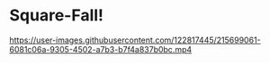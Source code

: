 # Square-Fall!



https://user-images.githubusercontent.com/122817445/215699061-6081c06a-9305-4502-a7b3-b7f4a837b0bc.mp4

